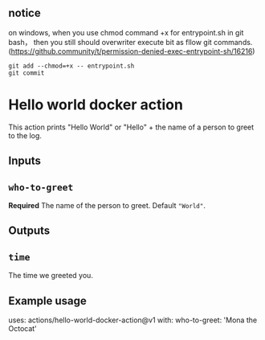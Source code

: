 ## notice
on windows,  when you use chmod command +x  for entrypoint.sh in git bash，  then you still should overwriter execute bit as fllow git commands. 
(https://github.community/t/permission-denied-exec-entrypoint-sh/16216)

``` shell
git add --chmod=+x -- entrypoint.sh
git commit

```

# Hello world docker action

This action prints "Hello World" or "Hello" + the name of a person to greet to the log.

## Inputs

## `who-to-greet`

**Required** The name of the person to greet. Default `"World"`.



## Outputs

## `time`

The time we greeted you.

## Example usage

uses: actions/hello-world-docker-action@v1
with:
  who-to-greet: 'Mona the Octocat'
  
